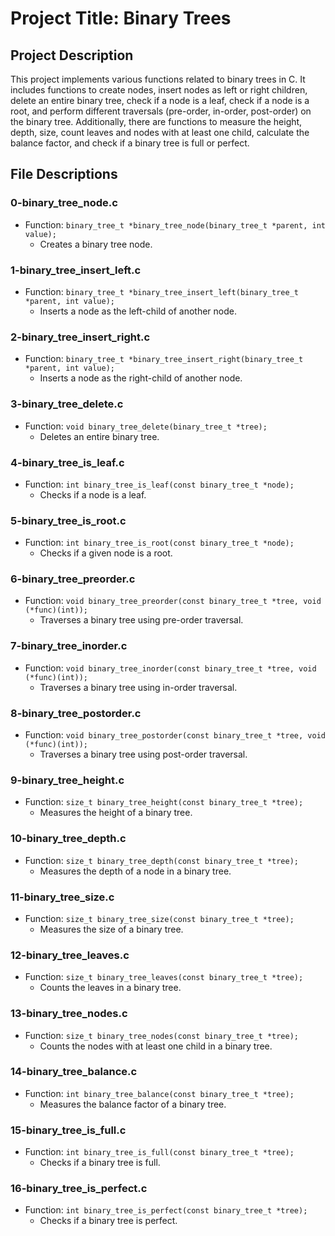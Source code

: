 # Project Title: Binary Trees

## Project Description
This project implements various functions related to binary trees in C. It includes functions to create nodes, insert nodes as left or right children, delete an entire binary tree, check if a node is a leaf, check if a node is a root, and perform different traversals (pre-order, in-order, post-order) on the binary tree. Additionally, there are functions to measure the height, depth, size, count leaves and nodes with at least one child, calculate the balance factor, and check if a binary tree is full or perfect.

## File Descriptions

### 0-binary_tree_node.c
- Function: `binary_tree_t *binary_tree_node(binary_tree_t *parent, int value);`
  - Creates a binary tree node.

### 1-binary_tree_insert_left.c
- Function: `binary_tree_t *binary_tree_insert_left(binary_tree_t *parent, int value);`
  - Inserts a node as the left-child of another node.

### 2-binary_tree_insert_right.c
- Function: `binary_tree_t *binary_tree_insert_right(binary_tree_t *parent, int value);`
  - Inserts a node as the right-child of another node.

### 3-binary_tree_delete.c
- Function: `void binary_tree_delete(binary_tree_t *tree);`
  - Deletes an entire binary tree.

### 4-binary_tree_is_leaf.c
- Function: `int binary_tree_is_leaf(const binary_tree_t *node);`
  - Checks if a node is a leaf.

### 5-binary_tree_is_root.c
- Function: `int binary_tree_is_root(const binary_tree_t *node);`
  - Checks if a given node is a root.

### 6-binary_tree_preorder.c
- Function: `void binary_tree_preorder(const binary_tree_t *tree, void (*func)(int));`
  - Traverses a binary tree using pre-order traversal.

### 7-binary_tree_inorder.c
- Function: `void binary_tree_inorder(const binary_tree_t *tree, void (*func)(int));`
  - Traverses a binary tree using in-order traversal.

### 8-binary_tree_postorder.c
- Function: `void binary_tree_postorder(const binary_tree_t *tree, void (*func)(int));`
  - Traverses a binary tree using post-order traversal.

### 9-binary_tree_height.c
- Function: `size_t binary_tree_height(const binary_tree_t *tree);`
  - Measures the height of a binary tree.

### 10-binary_tree_depth.c
- Function: `size_t binary_tree_depth(const binary_tree_t *tree);`
  - Measures the depth of a node in a binary tree.

### 11-binary_tree_size.c
- Function: `size_t binary_tree_size(const binary_tree_t *tree);`
  - Measures the size of a binary tree.

### 12-binary_tree_leaves.c
- Function: `size_t binary_tree_leaves(const binary_tree_t *tree);`
  - Counts the leaves in a binary tree.

### 13-binary_tree_nodes.c
- Function: `size_t binary_tree_nodes(const binary_tree_t *tree);`
  - Counts the nodes with at least one child in a binary tree.

### 14-binary_tree_balance.c
- Function: `int binary_tree_balance(const binary_tree_t *tree);`
  - Measures the balance factor of a binary tree.

### 15-binary_tree_is_full.c
- Function: `int binary_tree_is_full(const binary_tree_t *tree);`
  - Checks if a binary tree is full.

### 16-binary_tree_is_perfect.c
- Function: `int binary_tree_is_perfect(const binary_tree_t *tree);`
  - Checks if a binary tree is perfect.
